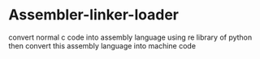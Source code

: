 # Assembler-linker-loader
convert normal c code into assembly language using re library of python then convert this assembly language into machine code
